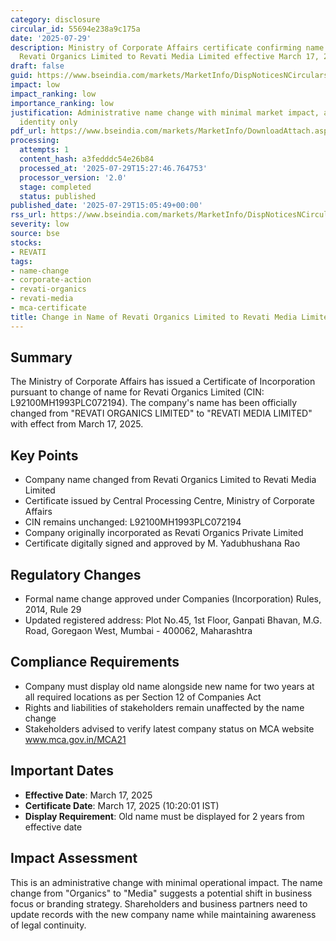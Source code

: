 ```yaml
---
category: disclosure
circular_id: 55694e238a9c175a
date: '2025-07-29'
description: Ministry of Corporate Affairs certificate confirming name change from
  Revati Organics Limited to Revati Media Limited effective March 17, 2025.
draft: false
guid: https://www.bseindia.com/markets/MarketInfo/DispNoticesNCirculars.aspx?Noticeid={C3B782D7-FE40-49AF-B270-E31DAB82C634}&noticeno=20250729-56&dt=07/29/2025&icount=56&totcount=66&flag=0
impact: low
impact_ranking: low
importance_ranking: low
justification: Administrative name change with minimal market impact, affects corporate
  identity only
pdf_url: https://www.bseindia.com/markets/MarketInfo/DownloadAttach.aspx?id=20250729-56&attachedId=39e9ba30-2630-4bbc-87a8-bfe5de9e83c6
processing:
  attempts: 1
  content_hash: a3fedddc54e26b84
  processed_at: '2025-07-29T15:27:46.764753'
  processor_version: '2.0'
  stage: completed
  status: published
published_date: '2025-07-29T15:05:49+00:00'
rss_url: https://www.bseindia.com/markets/MarketInfo/DispNoticesNCirculars.aspx?Noticeid={C3B782D7-FE40-49AF-B270-E31DAB82C634}&noticeno=20250729-56&dt=07/29/2025&icount=56&totcount=66&flag=0
severity: low
source: bse
stocks:
- REVATI
tags:
- name-change
- corporate-action
- revati-organics
- revati-media
- mca-certificate
title: Change in Name of Revati Organics Limited to Revati Media Limited
---
```


## Summary

The Ministry of Corporate Affairs has issued a Certificate of Incorporation pursuant to change of name for Revati Organics Limited (CIN: L92100MH1993PLC072194). The company's name has been officially changed from "REVATI ORGANICS LIMITED" to "REVATI MEDIA LIMITED" with effect from March 17, 2025.

## Key Points

- Company name changed from Revati Organics Limited to Revati Media Limited
- Certificate issued by Central Processing Centre, Ministry of Corporate Affairs
- CIN remains unchanged: L92100MH1993PLC072194
- Company originally incorporated as Revati Organics Private Limited
- Certificate digitally signed and approved by M. Yadubhushana Rao

## Regulatory Changes

- Formal name change approved under Companies (Incorporation) Rules, 2014, Rule 29
- Updated registered address: Plot No.45, 1st Floor, Ganpati Bhavan, M.G. Road, Goregaon West, Mumbai - 400062, Maharashtra

## Compliance Requirements

- Company must display old name alongside new name for two years at all required locations as per Section 12 of Companies Act
- Rights and liabilities of stakeholders remain unaffected by the name change
- Stakeholders advised to verify latest company status on MCA website www.mca.gov.in/MCA21

## Important Dates

- **Effective Date**: March 17, 2025
- **Certificate Date**: March 17, 2025 (10:20:01 IST)
- **Display Requirement**: Old name must be displayed for 2 years from effective date

## Impact Assessment

This is an administrative change with minimal operational impact. The name change from "Organics" to "Media" suggests a potential shift in business focus or branding strategy. Shareholders and business partners need to update records with the new company name while maintaining awareness of legal continuity.